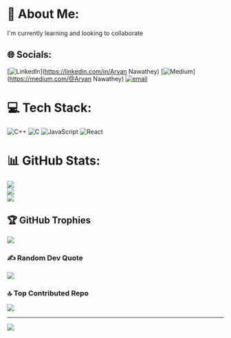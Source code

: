 # 💫 About Me:
I'm currently learning and looking to collaborate


## 🌐 Socials:
[![LinkedIn](https://img.shields.io/badge/LinkedIn-%230077B5.svg?logo=linkedin&logoColor=white)](https://linkedin.com/in/Aryan Nawathey) [![Medium](https://img.shields.io/badge/Medium-12100E?logo=medium&logoColor=white)](https://medium.com/@Aryan Nawathey) [![email](https://img.shields.io/badge/Email-D14836?logo=gmail&logoColor=white)](mailto:aryannawathey@gmail.com) 

# 💻 Tech Stack:
![C++](https://img.shields.io/badge/c++-%2300599C.svg?style=for-the-badge&logo=c%2B%2B&logoColor=white) ![C](https://img.shields.io/badge/c-%2300599C.svg?style=for-the-badge&logo=c&logoColor=white) ![JavaScript](https://img.shields.io/badge/javascript-%23323330.svg?style=for-the-badge&logo=javascript&logoColor=%23F7DF1E) ![React](https://img.shields.io/badge/react-%2320232a.svg?style=for-the-badge&logo=react&logoColor=%2361DAFB)
# 📊 GitHub Stats:
![](https://github-readme-stats.vercel.app/api?username=swirleythrone&theme=dark&hide_border=false&include_all_commits=false&count_private=false)<br/>
![](https://github-readme-streak-stats.herokuapp.com/?user=swirleythrone&theme=dark&hide_border=false)<br/>
![](https://github-readme-stats.vercel.app/api/top-langs/?username=swirleythrone&theme=dark&hide_border=false&include_all_commits=false&count_private=false&layout=compact)

## 🏆 GitHub Trophies
![](https://github-profile-trophy.vercel.app/?username=swirleythrone&theme=gruvbox&no-frame=false&no-bg=true&margin-w=4)

### ✍️ Random Dev Quote
![](https://quotes-github-readme.vercel.app/api?type=horizontal&theme=radical)

### 🔝 Top Contributed Repo
![](https://github-contributor-stats.vercel.app/api?username=swirleythrone&limit=5&theme=dark&combine_all_yearly_contributions=true)

---
[![](https://visitcount.itsvg.in/api?id=swirleythrone&icon=0&color=0)](https://visitcount.itsvg.in)

<!-- Proudly created with GPRM ( https://gprm.itsvg.in ) -->

<!--
**swirleythrone/swirleythrone** is a ✨ _special_ ✨ repository because its `README.md` (this file) appears on your GitHub profile.

Here are some ideas to get you started:

- 🔭 I’m currently working on ...
- 🌱 I’m currently learning ...
- 👯 I’m looking to collaborate on ...
- 🤔 I’m looking for help with ...
- 💬 Ask me about ...
- 📫 How to reach me: ...
- 😄 Pronouns: ...
- ⚡ Fun fact: ...
-->
